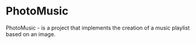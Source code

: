 # PhotoMusic
PhotoMusic - is a project that implements the creation of a music playlist based on an image.
